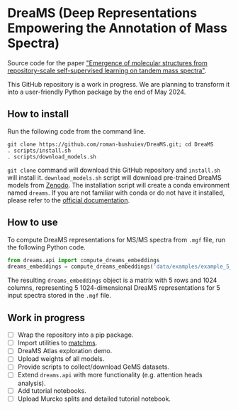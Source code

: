 # DreaMS (Deep Representations Empowering the Annotation of Mass Spectra)

Source code for the paper ["Emergence of molecular structures from repository-scale self-supervised learning on tandem mass spectra"](https://chemrxiv.org/engage/chemrxiv/article-details/6626775021291e5d1d61967f).

This GitHub repository is a work in progress. We are planning to transform it into a user-friendly Python package by the end of May 2024.

## How to install

Run the following code from the command line.

``` shell
git clone https://github.com/roman-bushuiev/DreaMS.git; cd DreaMS
. scripts/install.sh
. scripts/download_models.sh
```

`git clone` command will download this GitHub repository and `install.sh` will install it. `download_models.sh` script will download pre-trained DreaMS models from [Zenodo](https://zenodo.org/records/10997887). The installation script will create a conda environment named `dreams`. If you are not familiar with conda or do not have it installed, please refer to the [official documentation](https://conda.io/projects/conda/en/latest/user-guide/getting-started.html).

## How to use

To compute DreaMS representations for MS/MS spectra from `.mgf` file, run the following Python code.

``` python
from dreams.api import compute_dreams_embeddings
dreams_embeddings = compute_dreams_embeddings('data/examples/example_5_spectra.mgf')
```

The resulting `dreams_embeddings` object is a matrix with 5 rows and 1024 columns, representing 5 1024-dimensional DreaMS representations for 5 input spectra stored in the `.mgf` file.

## Work in progress
- [ ] Wrap the repository into a pip package.
- [ ] Import utilities to [matchms](https://github.com/matchms/matchms).
- [ ] DreaMS Atlas exploration demo.
- [ ] Upload weights of all models.
- [ ] Provide scripts to collect/download GeMS datasets.
- [ ] Extend `dreams.api` with more functionality (e.g. attention heads analysis).
- [ ] Add tutorial notebooks.
- [ ] Upload Murcko splits and detailed tutorial notebook.
